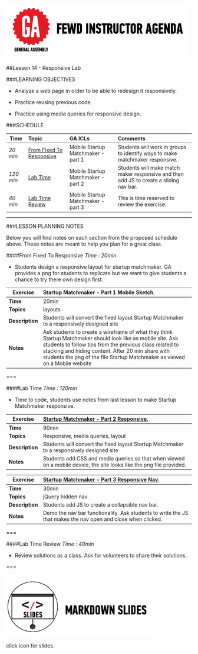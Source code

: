 ![GeneralAssemb.ly](../../img/icons/instr_agenda.png)


##Lesson 14 - Responsive Lab


###LEARNING OBJECTIVES

*	Analyze a web page in order to be able to redesign it responsively.

*	Practice reusing previous code.

*	Practice using media queries for responsive design.


###SCHEDULE


| Time        | Topic| GA ICLs| Comments |
| ------------- |:-------------|:-------------------|:----------------|
| _20 min_ | [From Fixed To Responsive]() | Mobile Startup Matchmaker - part 1| Students will work in groups to identify ways to make matchmaker responsive.  |
| _120 min_ | [Lab Time]() | Mobile Startup Matchmaker - part 2| Students will make match maker responsive and then add JS to create a sliding nav bar.  |
| _40 min_ | [Lab Time Review]() | Mobile Startup Matchmaker - part 3| This is time reserved to review the exercise. |


---

###LESSON PLANNING NOTES

Below you will find notes on each section from the proposed schedule above. These notes are  meant to help you plan for a great class.


####From Fixed To Responsive
_Time : 20min_

*	Students design a responsive layout for startup matchmaker. GA provides a png for students to replicate but we want to give students a chance to try there own design first.  

| Exercise| Startup Matchmaker - Part 1 Mobile Sketch. |
| ------------- |:-------------|
| __Time__ | 20min | 
| __Topics__ | layouts | 
| __Description__| Students will convert the fixed layout Startup Matchmaker to a responsively designed site |    
| __Notes__| Ask students to create a wireframe of what they think Startup Matchmaker should look like as mobile site. Ask students to follow tips from the previous class related to stacking and hiding content. After 20 min share with students the png of the file Startup Matchmaker as viewed on a Mobile website |    

===

####Lab Time
_Time : 120min_

*	Time to code, students use notes from last lesson to make Startup Matchmaker responsive.  

| Exercise| [Startup Matchmaker - Part 2 Responsive.](solutions/startup_matchmaker_responsive/)|
| ------------- |:-------------|
| __Time__ | 90min | 
| __Topics__ | Responsive, media queries, layout| 
| __Description__| Students will convert the fixed layout Startup Matchmaker to a responsively designed site |    
| __Notes__| Students add CSS and media queries so that when viewed on a mobile device, the site looks like the png file provided.  |  


| Exercise| [Startup Matchmaker - Part 3 Responsive Nav.](solutions/startup_matchmaker_responsive/)|
| ------------- |:-------------|
| __Time__ |30min | 
| __Topics__ | jQuery hidden nav| 
| __Description__| Students add JS to create a collapsible nav bar. |    
| __Notes__| Demo the nav bar functionality. Ask students to write the JS that makes the nav open and close when clicked.  |    


===

####Lab Time Review
_Time : 40min_

*	Review solutions as a class. Ask for volunteers to share their solutions.
  

===

[![slides](../../img/icons/slides.png)](slides.md)

click icon for slides.
